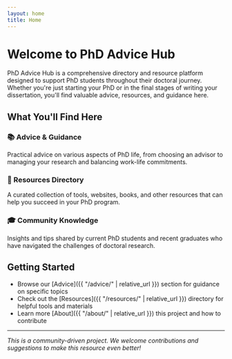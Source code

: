 ```yaml
---
layout: home
title: Home
---
```


# Welcome to PhD Advice Hub

PhD Advice Hub is a comprehensive directory and resource platform designed to support PhD students throughout their doctoral journey. Whether you're just starting your PhD or in the final stages of writing your dissertation, you'll find valuable advice, resources, and guidance here.

## What You'll Find Here

### 📚 Advice & Guidance
Practical advice on various aspects of PhD life, from choosing an advisor to managing your research and balancing work-life commitments.

### 🔗 Resources Directory
A curated collection of tools, websites, books, and other resources that can help you succeed in your PhD program.

### 🎓 Community Knowledge
Insights and tips shared by current PhD students and recent graduates who have navigated the challenges of doctoral research.

## Getting Started

- Browse our [Advice]({{ "/advice/" | relative_url }}) section for guidance on specific topics
- Check out the [Resources]({{ "/resources/" | relative_url }}) directory for helpful tools and materials
- Learn more [About]({{ "/about/" | relative_url }}) this project and how to contribute

---

*This is a community-driven project. We welcome contributions and suggestions to make this resource even better!*
